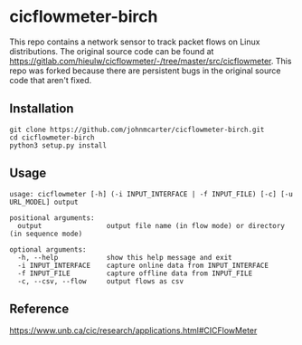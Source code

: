 # cicflowmeter-birch

This repo contains a network sensor to track packet flows on Linux distributions. The original source code can be found at https://gitlab.com/hieulw/cicflowmeter/-/tree/master/src/cicflowmeter. This repo was forked because there are persistent bugs in the original source code that aren't fixed.

## Installation
```
git clone https://github.com/johnmcarter/cicflowmeter-birch.git
cd cicflowmeter-birch
python3 setup.py install
```

## Usage
```
usage: cicflowmeter [-h] (-i INPUT_INTERFACE | -f INPUT_FILE) [-c] [-u URL_MODEL] output

positional arguments:
  output                output file name (in flow mode) or directory (in sequence mode)

optional arguments:
  -h, --help            show this help message and exit
  -i INPUT_INTERFACE    capture online data from INPUT_INTERFACE
  -f INPUT_FILE         capture offline data from INPUT_FILE
  -c, --csv, --flow     output flows as csv
```

## Reference 
https://www.unb.ca/cic/research/applications.html#CICFlowMeter